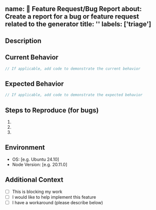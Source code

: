 name: 🚀 Feature Request/Bug Report
about: Create a report for a bug or feature request related to the generator
title: ''
labels: ['triage']
---

## Description
<!-- Describe the issue or feature request in detail -->

## Current Behavior
<!-- For bugs: What is currently happening? -->
<!-- For features: What is missing? -->

```typescript
// If applicable, add code to demonstrate the current behavior
```

## Expected Behavior
<!-- For bugs: What should happen instead? -->
<!-- For features: How should it work? -->

```typescript
// If applicable, add code to demonstrate the expected behavior
```

## Steps to Reproduce (for bugs)
<!-- Provide steps to reproduce the behavior -->
1. 
2. 
3. 

## Environment
<!-- Please complete the following information -->
- OS: [e.g. Ubuntu 24.10]
- Node Version: [e.g. 20.11.0]

## Additional Context
<!-- Add any other context about the problem here -->
- [ ] This is blocking my work
- [ ] I would like to help implement this feature
- [ ] I have a workaround (please describe below)